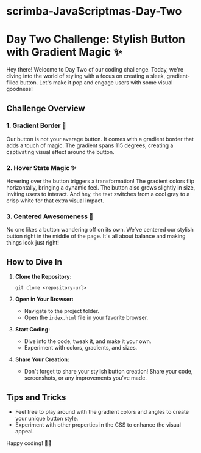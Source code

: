 # scrimba-JavaScriptmas-Day-Two
# Day Two Challenge: Stylish Button with Gradient Magic ✨

Hey there! Welcome to Day Two of our coding challenge. Today, we're diving into the world of styling with a focus on creating a sleek, gradient-filled button. Let's make it pop and engage users with some visual goodness!

## Challenge Overview

### 1. Gradient Border 🌈

Our button is not your average button. It comes with a gradient border that adds a touch of magic. The gradient spans 115 degrees, creating a captivating visual effect around the button.

### 2. Hover State Magic ✨

Hovering over the button triggers a transformation! The gradient colors flip horizontally, bringing a dynamic feel. The button also grows slightly in size, inviting users to interact. And hey, the text switches from a cool gray to a crisp white for that extra visual impact.

### 3. Centered Awesomeness 🎯

No one likes a button wandering off on its own. We've centered our stylish button right in the middle of the page. It's all about balance and making things look just right!

## How to Dive In

1. **Clone the Repository:**
   ```
   git clone <repository-url>
   ```

2. **Open in Your Browser:**
   - Navigate to the project folder.
   - Open the `index.html` file in your favorite browser.

3. **Start Coding:**
   - Dive into the code, tweak it, and make it your own.
   - Experiment with colors, gradients, and sizes.

4. **Share Your Creation:**
   - Don't forget to share your stylish button creation! Share your code, screenshots, or any improvements you've made.

## Tips and Tricks

- Feel free to play around with the gradient colors and angles to create your unique button style.
- Experiment with other properties in the CSS to enhance the visual appeal.

Happy coding! 🚀✨
